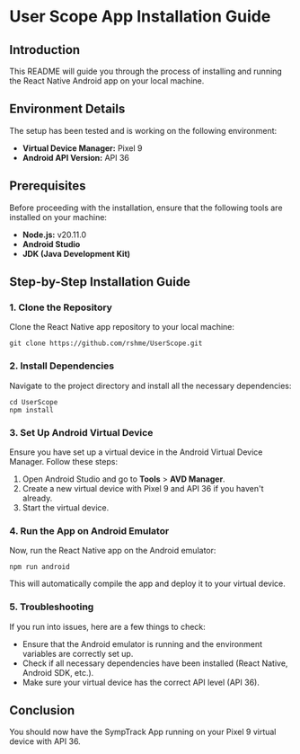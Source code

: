 
User Scope App Installation Guide
===========================================

Introduction
------------

This README will guide you through the process of installing and running the React Native Android app on your local machine.

Environment Details
-------------------

The setup has been tested and is working on the following environment:

*   **Virtual Device Manager:** Pixel 9
*   **Android API Version:** API 36

Prerequisites
-------------

Before proceeding with the installation, ensure that the following tools are installed on your machine:

*   **Node.js:** v20.11.0
*   **Android Studio** 
*   **JDK (Java Development Kit)**

Step-by-Step Installation Guide
-------------------------------

### 1\. Clone the Repository

Clone the React Native app repository to your local machine:

    git clone https://github.com/rshme/UserScope.git

### 2\. Install Dependencies

Navigate to the project directory and install all the necessary dependencies:

    cd UserScope
    npm install

### 3\. Set Up Android Virtual Device

Ensure you have set up a virtual device in the Android Virtual Device Manager. Follow these steps:

1.  Open Android Studio and go to **Tools** > **AVD Manager**.
2.  Create a new virtual device with Pixel 9 and API 36 if you haven't already.
3.  Start the virtual device.

### 4\. Run the App on Android Emulator

Now, run the React Native app on the Android emulator:

    npm run android

This will automatically compile the app and deploy it to your virtual device.

### 5\. Troubleshooting

If you run into issues, here are a few things to check:

*   Ensure that the Android emulator is running and the environment variables are correctly set up.
*   Check if all necessary dependencies have been installed (React Native, Android SDK, etc.).
*   Make sure your virtual device has the correct API level (API 36).

Conclusion
----------

You should now have the SympTrack App running on your Pixel 9 virtual device with API 36.